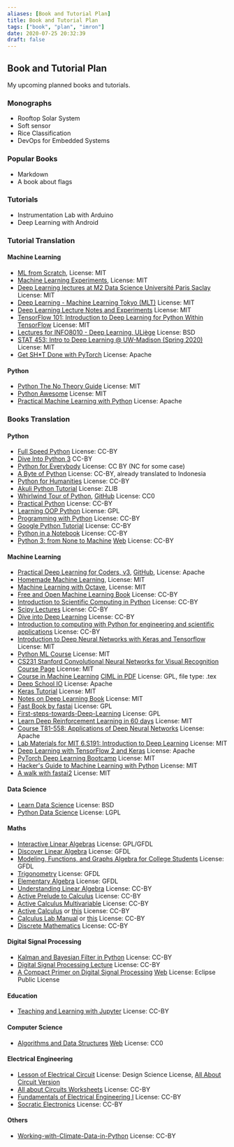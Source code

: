 ```yaml
---
aliases: [Book and Tutorial Plan]
title: Book and Tutorial Plan
tags: ["book", "plan", "imron"]
date: 2020-07-25 20:32:39
draft: false
---
```


## Book and Tutorial Plan

My upcoming planned books and tutorials.

### Monographs

- Rooftop Solar System
- Soft sensor
- Rice Classification
- DevOps for Embedded Systems

### Popular Books

- Markdown
- A book about flags

### Tutorials

- Instrumentation Lab with Arduino
- Deep Learning with Android

### Tutorial Translation

#### Machine Learning

- [ML from Scratch](https://github.com/eriklindernoren/ML-From-Scratch#supervised-learning), License: MIT
- [Machine Learning Experiments](https://github.com/trekhleb/machine-learning-experiments), License: MIT
- [Deep Learning lectures at M2 Data Science Université Paris Saclay](https://github.com/m2dsupsdlclass/lectures-labs) License: MIT
- [Deep Learning - Machine Learning Tokyo (MLT)](https://github.com/Machine-Learning-Tokyo/DL-workshop-series) License: MIT
- [Deep Learning Lecture Notes and Experiments](https://github.com/roatienza/Deep-Learning-Experiments) License: MIT
- [TensorFlow 101: Introduction to Deep Learning for Python Within TensorFlow](https://github.com/serengil/tensorflow-101) License: MIT
- [Lectures for INFO8010 - Deep Learning, ULiège](https://github.com/glouppe/info8010-deep-learning) License: BSD
- [STAT 453: Intro to Deep Learning @ UW-Madison (Spring 2020)](https://github.com/rasbt/stat453-deep-learning-ss20) License: MIT
- [Get SH*T Done with PyTorch](https://github.com/curiousily/Getting-Things-Done-with-Pytorch) License: Apache

#### Python

- [Python The No Theory Guide](https://github.com/iArunava/Python-TheNoTheoryGuide) License: MIT
- [Python Awesome](https://github.com/gautam1858/python-awesome) License: MIT
- [Practical Machine Learning with Python](https://github.com/dipanjanS/practical-machine-learning-with-python) License: Apache

### Books Translation

#### Python

- [Full Speed Python](https://github.com/joaoventura/full-speed-python/releases/) License: CC-BY
- [Dive Into Python 3](https://diveintopython3.net/) CC-BY
- [Python for Everybody](https://www.py4e.com/book) License: CC BY (NC for some case)
- [A Byte of Python](https://python.swaroopch.com/) License: CC-BY, already translated to Indonesia
- [Python for Humanities](https://www.karsdorp.io/python-course/) License: CC-BY
- [Akuli Python Tutorial](https://github.com/Akuli/python-tutorial) License: ZLIB
- [Whirlwind Tour of Python](https://nbviewer.jupyter.org/github/jakevdp/WhirlwindTourOfPython/blob/master/Index.ipynb), [GitHub](https://github.com/jakevdp/WhirlwindTourOfPython) License: CC0
- [Practical Python](https://github.com/dabeaz-course/practical-python) License: CC-BY
- [Learning OOP Python](https://github.com/josharsh/Learning-Object-Oriented-Python) License: GPL
- [Programming with Python](https://swcarpentry.github.io/python-novice-inflammation/index.html) License: CC-BY
- [Google Python Tutorial](https://developers.google.com/edu/python/) License: CC-BY
- [Python in a Notebook](https://github.com/leriomaggio/python-in-a-notebook) License: CC-BY
- [Python 3: from None to Machine](https://github.com/AstroMatt/book-python) [Web](https://python.astrotech.io/) License: CC-BY

#### Machine Learning

- [Practical Deep Learning for Coders, v3](https://course.fast.ai/), [GitHub](https://github.com/fastai/course-v3), License: Apache
- [Homemade Machine Learning](https://github.com/trekhleb/homemade-machine-learning), License: MIT
- [Machine Learning with Octave](https://github.com/trekhleb/machine-learning-octave), License: MIT
- [Free and Open Machine Learning Book](https://freeandopenmachinelearning.readthedocs.io/en/latest/#) License: CC-BY
- [Introduction to Scientific Computing in Python](https://github.com/jrjohansson/scientific-python-lectures) License: CC-BY
- [Scipy Lectures](https://scipy-lectures.org/) License: CC-BY
- [Dive into Deep Learning](https://d2l.ai/) License: CC-BY
- [Introduction to computing with Python for engineering and scientific applications](https://github.com/CambridgeEngineering/PartIA-Computing-Michaelmas) License: CC-BY
- [Introduction to Deep Neural Networks with Keras and Tensorflow](https://github.com/leriomaggio/deep-learning-keras-tensorflow) License: MIT
- [Python ML Course](https://github.com/leriomaggio/python-ml-course) License: MIT
- [CS231 Stanford Convolutional Neural Networks for Visual Recognition](https://github.com/cs231n/cs231n.github.io) [Course Page](https://vision.stanford.edu/teaching/cs231n/syllabus.html) License: MIT
- [Course in Machine Learning](https://github.com/hal3/ciml/) [CIML in PDF](https://ciml.info/dl/v0_99/ciml-v0_99-all.pdf) License: GPL, file type: .tex
- [Deep School IO](https://github.com/sachinruk/deepschool.io) License: Apache
- [Keras Tutorial](https://github.com/jfsantos/keras-tutorial) License: MIT
- [Notes on Deep Learning Book](https://github.com/hadrienj/deepLearningBook-Notes) License: MIT
- [Fast Book by fastai](https://github.com/fastai/fastbook) License: GPL
- [First-steps-towards-Deep-Learning](https://github.com/vaibhawvipul/First-steps-towards-Deep-Learning) License: GPL
- [Learn Deep Reinforcement Learning in 60 days](https://github.com/andri27-ts/Reinforcement-Learning) License: MIT
- [Course T81-558: Applications of Deep Neural Networks](https://github.com/jeffheaton/t81_558_deep_learning) License: Apache
- [Lab Materials for MIT 6.S191: Introduction to Deep Learning](https://github.com/aamini/introtodeeplearning) License: MIT
- [Deep Learning with TensorFlow 2 and Keras](https://github.com/ageron/tf2_course) License: Apache
- [PyTorch Deep Learning Bootcamp](https://github.com/QuantScientist/Deep-Learning-Boot-Camp) License: MIT
- [Hacker's Guide to Machine Learning with Python](https://github.com/curiousily/Deep-Learning-For-Hackers) License: MIT
- [A walk with fastai2](https://github.com/muellerzr/Practical-Deep-Learning-for-Coders-2.0) License: MIT

#### Data Science

- [Learn Data Science](https://github.com/nborwankar/LearnDataScience) License: BSD
- [Python Data Science](https://github.com/leriomaggio/python-data-science) License: LGPL

#### Maths

- [Interactive Linear Algebras](https://textbooks.math.gatech.edu/ila/index.html) License: GPL/GFDL
- [Discover Linear Algebra](https://sites.ualberta.ca/~jsylvest/books/dla.html) License: GFDL
- [Modeling, Functions, and Graphs Algebra for College Students](https://yoshiwarabooks.org/mfg/) License: GFDL
- [Trigonometry](https://yoshiwarabooks.org/trig/) License: GFDL
- [Elementary Algebra](https://yoshiwarabooks.org/elem-alg/) License: GFDL
- [Understanding Linear Algebra](https://merganser.math.gvsu.edu/david/linear.algebra/ula/ula/ula.html) License: CC-BY
- [Active Prelude to Calculus](https://activecalculus.org/APC.html) License: CC-BY
- [Active Calculus Multivariable](https://activecalculus.org/ACM.html) License: CC-BY
- [Active Calculus](https://activecalculus.org//ACS.html) or [this](https://activecalculus.org/single/frontmatter.html) License: CC-BY
- [Calculus Lab Manual](https://spaces.pcc.edu/display/MS/Calculus+Lab+Manuals) or [this](https://spot.pcc.edu/math/clm/clm.html) License: CC-BY
- [Discrete Mathematics](https://discrete.openmathbooks.org/dmoi3.html) License: CC-BY

#### Digital Signal Processing

- [Kalman and Bayesian Filter in Python](https://github.com/rlabbe/Kalman-and-Bayesian-Filters-in-Python) License: CC-BY
- [Digital Signal Processing Lecture](https://github.com/spatialaudio/digital-signal-processing-lecture) License: CC-BY
- [A Compact Primer on Digital Signal Processing](https://github.com/jackschaedler/circles-sines-signals) [Web](https://jackschaedler.github.io/circles-sines-signals/) License: Eclipse Public License

#### Education

- [Teaching and Learning with Jupyter](https://jupyter4edu.github.io/jupyter-edu-book/) License: CC-BY

#### Computer Science

- [Algorithms and Data Structures](https://github.com/Bradfield/algos) [Web](https://bradfieldcs.com/algos/) License: CC0

#### Electrical Engineering

- [Lesson of Electrical Circuit](https://www.ibiblio.org/kuphaldt/electricCircuits/) License: Design Science License, [All About Circuit Version](https://www.allaboutcircuits.com/textbook/)
- [All about Circuits Worksheets](https://www.allaboutcircuits.com/worksheets/) License: CC-BY
- [Fundamentals of Electrical Engineering I](https://open.umn.edu/opentextbooks/textbooks/fundamentals-of-electrical-engineering-1) License: CC-BY
- [Socratic Electronics](https://www.ibiblio.org/kuphaldt/socratic/index.html) License: CC-BY

#### Others

- [Working-with-Climate-Data-in-Python](https://github.com/MarieHofmann/Working-with-Climate-Data-in-Python) License: CC-BY
